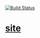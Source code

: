 [![Build Status](https://travis-ci.org/DeweyReed/site.svg?branch=master)](https://travis-ci.org/DeweyReed/site)

# [site](https://deweyreed.github.io)
